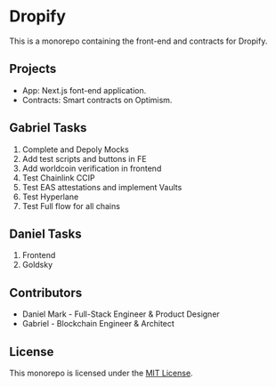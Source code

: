 # Dropify

This is a monorepo containing the front-end and contracts for Dropify.

## Projects

- App: Next.js font-end application.
- Contracts: Smart contracts on Optimism.

## Gabriel Tasks

1. Complete and Depoly Mocks
2. Add test scripts and buttons in FE
3. Add worldcoin verification in frontend
4. Test Chainlink CCIP
5. Test EAS attestations and implement Vaults
6. Test Hyperlane
7. Test Full flow for all chains

## Daniel Tasks

1. Frontend
2. Goldsky

## Contributors

- Daniel Mark - Full-Stack Engineer & Product Designer
- Gabriel - Blockchain Engineer & Architect

## License

This monorepo is licensed under the [MIT License](LICENSE).
